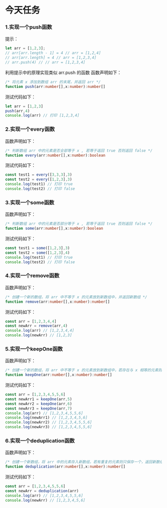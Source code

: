 # 今天任务

### 1.实现一个push函数
提示：
```ts
let arr = [1,2,3];
// arr[arr.length - 1] = 4 // arr = [1,2,4]
// arr[arr.length] = 4 // arr = [1,2,3,4]
// arr.push(4) // // arr = [1,2,3,4]
```
利用提示中的原理实现类似 arr.push 的函数
函数声明如下： 
```ts
/* 将元素 x 添加到数组 arr 的末尾，并返回 arr */
function push(arr:number[],x:number):number[]
```
测试代码如下：
```ts
let arr = [1,2,3]
push(arr,4)
console.log(arr) // 打印 [1,2,3,4]
```

### 2.实现一个every函数
函数声明如下：
```ts
/* 判断数组 arr 中的元素是否全部等于 x , 若等于返回 true 否则返回 false */
function every(arr:number[],x:number):boolean
```
测试代码如下：
```ts
const test1 = every([3,3,3],3) 
const test2 = every([1,2,3],3) 
console.log(test1) // 打印 true
console.log(test2) // 打印 false
```

### 3.实现一个some函数
函数声明如下：
```ts
/* 判断数组 arr 中的元素是否部分等于 x , 若等于返回 true 否则返回 false */
function some(arr:number[],x:number):boolean
```
测试代码如下：
```ts
const test1 = some([1,2,3],3) 
const test2 = some([1,2,3],4) 
console.log(test1) // 打印 true
console.log(test2) // 打印 false
```

### 4.实现一个remove函数
函数声明如下：
```ts
/* 创建一个新的数组，将 arr 中不等于 x 的元素放到新数组中，并返回新数组 */
function remove(arr:number[],x:number):number[]
```
测试代码如下：
```ts
const arr = [1,2,3,4,4]
const newArr = remove(arr,4)
console.log(arr) // [1,2,3,4,4]
console.log(newArr) // [1,2,3]
```
### 5.实现一个keepOne函数
函数声明如下：
```ts
/* 创建一个新的数组，将 arr 中不等于 x 的元素放到新数组中，若存在与 x 相等的元素则保留一个，并返回新数组 */
function keepOne(arr:number[],x:number):number[]
```
测试代码如下：
```ts
const arr = [1,2,3,4,5,5,6]
const newArr1 = keepOne(arr,5)
const newArr2 = keepOne(arr,6)
const newArr3 = keepOne(arr,7)
console.log(arr) // [1,2,3,4,5,5,6]
console.log(newArr1) // [1,2,3,4,5,6]
console.log(newArr2) // [1,2,3,4,5,5,6]
console.log(newArr3) // [1,2,3,4,5,5,6]
```

### 6.实现一个deduplication函数
函数声明如下：
```ts
/* 创建一个新数组，将 arr 中的元素存入新数组，若有重复的元素则只保存一个，返回新数组 */
function deduplication(arr:number[],x:number):number[]
```
测试代码如下：
```ts
const arr = [1,2,3,4,5,5,6]
const newArr = deduplication(arr)
console.log(arr) // [1,2,3,4,5,5,6]
console.log(newArr) // [1,2,3,4,5,6]
```
